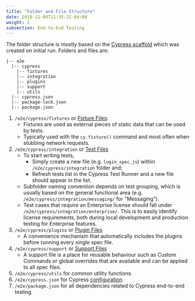 ```yaml
---
title: "Folder and File Structure"
date: 2018-12-04T11:35:32-04:00
weight: 2
subsection: End-to-End Testing
---
```


The folder structure is mostly based on the [Cypress scaffold](https://docs.cypress.io/guides/core-concepts/writing-and-organizing-tests.html#Folder-Structure) which was created on initial run.  Folders and files are:
```
|-- e2e
  |-- cypress
    |-- fixtures
    |-- integration
    |-- plugins
    |-- support
    |-- utils
  |-- cypress.json
  |-- package-lock.json
  |-- package.json
```

1. `/e2e/cypress/fixtures` or [Fixture Files](https://docs.cypress.io/guides/core-concepts/writing-and-organizing-tests.html#Fixture-Files):
    - Fixtures are used as external pieces of static data that can be used by tests.
    - Typically used with the `cy.fixture()` command and most often when stubbing network requests.
2. `/e2e/cypress/integration` or [Test Files](https://docs.cypress.io/guides/core-concepts/writing-and-organizing-tests.html#Test-files)
    - To start writing tests,
        - Simply create a new file (e.g. `login_spec.js`) within `/e2e/cypress/integration` folder and;
        - Refresh tests list in the Cypress Test Runner and a new file should appear in the list.
    - Subfolder naming convention depends on test grouping, which is usually based on the general functional area (e.g. `/e2e/cypress/integration/messaging/` for "Messaging").
    - Test cases that require an Enterprise license should fall under `/e2e/cypress/integration/enterprise/`. This is to easily identify license requirements, both during local development and production testing for Enterprise features.
3. `/e2e/cypress/plugins` or [Plugin Files](https://docs.cypress.io/guides/core-concepts/writing-and-organizing-tests.html#Plugin-files)
    - A convenience mechanism that automatically includes the plugins before running every single spec file.
4. `/e2e/cypress/support` or [Support Files](https://docs.cypress.io/guides/core-concepts/writing-and-organizing-tests.html#Support-file)
    - A support file is a place for reusable behaviour such as Custom Commands or global overrides that are available and can be applied to all spec files.
5. `/e2e/cypress/utils` for common utility functions.
6. `/e2e/cypress.json` for Cypress [configuration](https://docs.cypress.io/guides/references/configuration.html#Options).
7. `/e2e/package.json` for all dependencies related to Cypress end-to-end testing.
